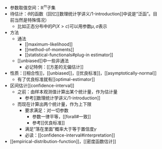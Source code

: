 - 参数取值空间：$\mathbb R^m$子集
- 待估计：$\theta$的函数（回忆[[数理统计学讲义/1-introduction]]中说是“泛函”。目前当然是特殊情况）
  - 比如正态分布中的$P(X>c)$可以用参数$\mu, \sigma$表示
- 方法
  - 通法
    - [[maximum-likelihood]]
    - [[method-of-moments]]
    - [[statistical-functionals#plug-in estimator]]
  - [[unbiased]]中一些非通法
    - 必记特例：[[方差的无偏估计]]
- 性质：[[相合性]]，[[unbiased]]，[[优良标准]]，[[asymptotically-normal]]
  - 有了优良标准就有[[optimal-estimator]]
- 区间估计[[confidence-interval]]
  - 之前：由样本观测值计算出某个统计量，作为估计量
    - 参考[[数理统计学讲义/1-introduction]]
  - 而现在计算出两个统计量，作为上下限
    - 要求满足：对一切参数
      - 参数一律平等，[[forall#一致]]
      - 参考[[优良标准]]
    - 满足“落在里面”概率大于等于置信度$\gamma$
    - 必读：[[confidence-interval#interpretation]]
- [[empirical-distribution-function]]，[[密度函数估计]]